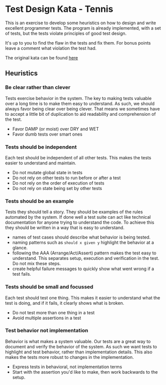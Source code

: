 # Test Design Kata - Tennis

This is an exercise to develop some heuristics on how to design and write excellent programmer tests.
The program is already implemented, with a set of tests, but the tests violate principles of good test design.

It's up to you to find the flaw in the tests and fix them. For bonus points leave a comment what violation the test had.

The original kata can be found [here](https://sammancoaching.org/kata_descriptions/tennis.html)

## Heuristics

### Be clear rather than clever

Tests exercise behavior in the system.
The key to making tests valuable over a long time is to make them easy to understand.
As such, we should always favor being clear over being clever.
That means we sometimes have to accept a little bit of duplication to aid readability and comprehension of the test.

- Favor DAMP (or moist) over DRY and WET
- Favor dumb tests over smart ones

### Tests should be independent

Each test should be independent of all other tests.
This makes the tests easier to understand and maintain.

- Do not mutate global state in tests
- Do not rely on other tests to run before or after a test
- Do not rely on the order of execution of tests
- Do not rely on state being set by other tests

### Tests should be an example

Tests they should tell a story.
They should be examples of the rules automated by the system.
If done well a test suite can act like technical documentation for anyone trying to understand the code.
To achieve this they should be written in a way that is easy to understand.

- names of test cases should describe what behavior is being tested.
- naming patterns such as `should x given y` highlight the behavior at a glance.
- following the AAA (Arrange/Act/Assert) pattern makes the test easy to understand. This separates setup, execution and verification in the test. Do not mix these steps.
- create helpful failure messages to quickly show what went wrong if a test fails.

### Tests should be small and focussed

Each test should test one thing.
This makes it easier to understand what the test is doing, and if it fails, it clearly shows what is broken.

- Do not test more than one thing in a test
- Avoid multiple assertions in a test

### Test behavior not implementation

Behavior is what makes a system valuable.
Our tests are a great way to document and verify the behavior of the system.
As such we want tests to highlight and test behavior, rather than implementation details.
This also makes the tests more robust to changes in the implementation.

- Express tests in behavioral, not implementation terms
- Start with the assertion you'd like to make, then work backwards to the setup.
